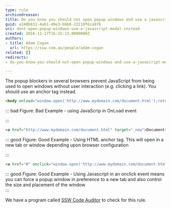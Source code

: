 ```yaml
---
type: rule
archivedreason: 
title: Do you know you should not open popup windows and use a javascript modal instead?
guid: e240b831-4ab1-49e3-b6b6-22218f6ca97b
uri: dont-open-popup-windows-use-a-javascript-modal-instead
created: 2016-11-17T16:15:13.0000000Z
authors:
- title: Adam Cogan
  url: https://ssw.com.au/people/adam-cogan
related: []
redirects:
- do-you-know-you-should-not-open-popup-windows-and-use-a-javascript-modal-instead

---
```


The popup blockers in several browsers prevent JavaScript from being used to open windows without user interaction (e.g. clicking a link). You should use an anchor tag instead.

<!--endintro-->

```html
<body onload="window.open('http://www.mydomain.com/document.html');return true;">
```

::: bad
Figure: Bad Example - using JavaScrip in OnLoad event

:::

```html
<a href="http://www.mydomain.com/document.html" target="_new">Document</a>
```

::: good
Figure: Good Example - Using HTML anchor tag. This will open in a new tab or window depending upon browser configuration

:::


```html
<a href="#" onclick="window.open('http://www.mydomain.com/document.html');return false;">Document</a>
```

::: good
Figure: Good Example - Using Javascript in an onclick event means you can force a popup window in preference to a new tab and also control the size and placement of the window  
:::

We have a program called [SSW Code Auditor](https&#58;//www.ssw.com.au/ssw/CodeAuditor/) to check for this rule.
